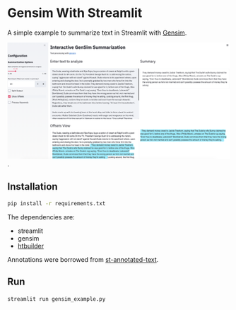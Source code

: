 # Gensim With Streamlit

A simple example to summarize text in Streamlit with [Gensim](https://radimrehurek.com/gensim/index.html). 

![Example](./streamlit_gensim_demo.png).


## Installation

```bash
pip install -r requirements.txt
```

The dependencies are:
* streamlit
* gensim
* [htbuilder](https://github.com/tvst/htbuilder)

Annotations were borrowed from [st-annotated-text](https://github.com/tvst/st-annotated-text).

## Run

```bash
streamlit run gensim_example.py
```